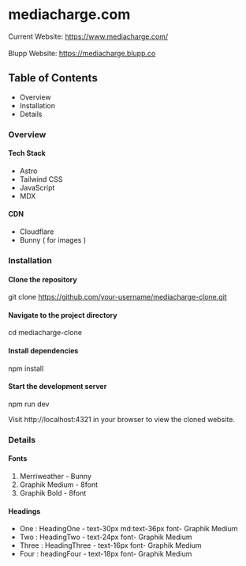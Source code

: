 # mediacharge.com
Current Website: https://www.mediacharge.com/
\
\
Blupp Website: https://mediacharge.blupp.co

## Table of Contents

- Overview
- Installation
- Details

### Overview

#### Tech Stack
- Astro
- Tailwind CSS
- JavaScript
- MDX

#### CDN
- Cloudflare
- Bunny ( for images )

### Installation

#### Clone the repository
git clone https://github.com/your-username/mediacharge-clone.git

#### Navigate to the project directory
cd mediacharge-clone

#### Install dependencies
npm install

#### Start the development server
npm run dev

Visit http://localhost:4321 in your browser to view the cloned website.

### Details

#### Fonts

1. Merriweather - Bunny
2. Graphik Medium - 8font
3. Graphik Bold - 8font

#### Headings
- One : HeadingOne - text-30px md:text-36px font- Graphik Medium
- Two : HeadingTwo - text-24px font- Graphik Medium
- Three : HeadingThree - text-16px font- Graphik Medium
- Four : headingFour - text-18px font- Graphik Medium
